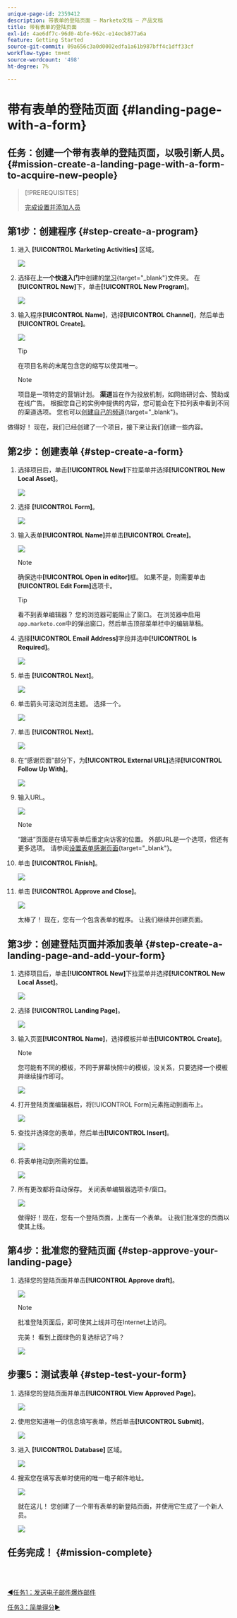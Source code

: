 ```yaml
---
unique-page-id: 2359412
description: 带表单的登陆页面 — Marketo文档 — 产品文档
title: 带有表单的登陆页面
exl-id: 4ae6df7c-96d0-4bfe-962c-e14ecb877a6a
feature: Getting Started
source-git-commit: 09a656c3a0d0002edfa1a61b987bff4c1dff33cf
workflow-type: tm+mt
source-wordcount: '498'
ht-degree: 7%

---
```


# 带有表单的登陆页面 {#landing-page-with-a-form}

## 任务：创建一个带有表单的登陆页面，以吸引新人员。 {#mission-create-a-landing-page-with-a-form-to-acquire-new-people}

>[!PREREQUISITES]
>
>[完成设置并添加人员](/help/marketo/getting-started/quick-wins/get-set-up-and-add-a-person.md)

## 第1步：创建程序 {#step-create-a-program}

1. 进入 **[!UICONTROL Marketing Activities]** 区域。

   ![](assets/landing-page-with-a-form-1.png)

1. 选择在&#x200B;**上一个快速入门**&#x200B;中创建的[学习](/help/marketo/getting-started/quick-wins/send-an-email.md){target="_blank"}文件夹。 在&#x200B;**[!UICONTROL New]**&#x200B;下，单击&#x200B;**[!UICONTROL New Program]**。

   ![](assets/landing-page-with-a-form-2.png)

1. 输入程序&#x200B;**[!UICONTROL Name]**，选择&#x200B;**[!UICONTROL Channel]**，然后单击&#x200B;**[!UICONTROL Create]**。

   ![](assets/landing-page-with-a-form-3.png)

   >[!TIP]
   >
   >在项目名称的末尾包含您的缩写以使其唯一。

   >[!NOTE]
   >
   >项目是一项特定的营销计划。 **渠道**&#x200B;旨在作为投放机制，如网络研讨会、赞助或在线广告。 根据您自己的实例中提供的内容，您可能会在下拉列表中看到不同的渠道选项。 您也可以[创建自己的频道](/help/marketo/product-docs/administration/tags/create-a-program-channel.md){target="_blank"}。

做得好！ 现在，我们已经创建了一个项目，接下来让我们创建一些内容。

## 第2步：创建表单 {#step-create-a-form}

1. 选择项目后，单击&#x200B;**[!UICONTROL New]**&#x200B;下拉菜单并选择&#x200B;**[!UICONTROL New Local Asset]**。

   ![](assets/landing-page-with-a-form-4.png)

1. 选择 **[!UICONTROL Form]**。

   ![](assets/landing-page-with-a-form-5.png)

1. 输入表单&#x200B;**[!UICONTROL Name]**&#x200B;并单击&#x200B;**[!UICONTROL Create]**。

   ![](assets/landing-page-with-a-form-6.png)

   >[!NOTE]
   >
   >确保选中&#x200B;**[!UICONTROL Open in editor]**&#x200B;框。 如果不是，则需要单击&#x200B;**[!UICONTROL Edit Form]**&#x200B;选项卡。

   >[!TIP]
   >
   >看不到表单编辑器？ 您的浏览器可能阻止了窗口。 在浏览器中启用`app.marketo.com`中的弹出窗口，然后单击顶部菜单栏中的编辑草稿。

1. 选择&#x200B;**[!UICONTROL Email Address]**&#x200B;字段并选中&#x200B;**[!UICONTROL Is Required]**。

   ![](assets/landing-page-with-a-form-7.png)

1. 单击 **[!UICONTROL Next]**。

   ![](assets/landing-page-with-a-form-8.png)

1. 单击箭头可滚动浏览主题。 选择一个。

   ![](assets/landing-page-with-a-form-9.png)

1. 单击 **[!UICONTROL Next]**。

   ![](assets/landing-page-with-a-form-10.png)

1. 在“感谢页面”部分下，为&#x200B;**[!UICONTROL External URL]**&#x200B;选择&#x200B;**[!UICONTROL Follow Up With]**。

   ![](assets/landing-page-with-a-form-11.png)

1. 输入URL。

   ![](assets/landing-page-with-a-form-12.png)

   >[!NOTE]
   >
   >“跟进”页面是在填写表单后重定向访客的位置。 外部URL是一个选项，但还有更多选项。 请参阅[设置表单感谢页面](/help/marketo/product-docs/demand-generation/forms/creating-a-form/set-a-form-thank-you-page.md){target="_blank"}。

1. 单击 **[!UICONTROL Finish]**。

   ![](assets/landing-page-with-a-form-13.png)

1. 单击 **[!UICONTROL Approve and Close]**。

   ![](assets/landing-page-with-a-form-14.png)

   太棒了！ 现在，您有一个包含表单的程序。 让我们继续并创建页面。

## 第3步：创建登陆页面并添加表单 {#step-create-a-landing-page-and-add-your-form}

1. 选择项目后，单击&#x200B;**[!UICONTROL New]**&#x200B;下拉菜单并选择&#x200B;**[!UICONTROL New Local Asset]**。

   ![](assets/landing-page-with-a-form-15.png)

1. 选择 **[!UICONTROL Landing Page]**。

   ![](assets/landing-page-with-a-form-16.png)

1. 输入页面&#x200B;**[!UICONTROL Name]**，选择模板并单击&#x200B;**[!UICONTROL Create]**。

   >[!NOTE]
   >
   >您可能有不同的模板，不同于屏幕快照中的模板，没关系，只要选择一个模板并继续操作即可。

   ![](assets/landing-page-with-a-form-17.png)

1. 打开登陆页面编辑器后，将[!UICONTROL Form]元素拖动到画布上。

   ![](assets/landing-page-with-a-form-18.png)

1. 查找并选择您的表单，然后单击&#x200B;**[!UICONTROL Insert]**。

   ![](assets/landing-page-with-a-form-19.png)

1. 将表单拖动到所需的位置。

   ![](assets/landing-page-with-a-form-20.png)

1. 所有更改都将自动保存。 关闭表单编辑器选项卡/窗口。

   ![](assets/landing-page-with-a-form-21.png)

   做得好！现在，您有一个登陆页面，上面有一个表单。 让我们批准您的页面以使其上线。

## 第4步：批准您的登陆页面 {#step-approve-your-landing-page}

1. 选择您的登陆页面并单击&#x200B;**[!UICONTROL Approve draft]**。

   ![](assets/landing-page-with-a-form-22.png)

   >[!NOTE]
   >
   >批准登陆页面后，即可使其上线并可在Internet上访问。

   完美！ 看到上面绿色的复选标记了吗？

   ![](assets/landing-page-with-a-form-23.png)

## 步骤5：测试表单 {#step-test-your-form}

1. 选择您的登陆页面并单击&#x200B;**[!UICONTROL View Approved Page]**。

   ![](assets/landing-page-with-a-form-24.png)

1. 使用您知道唯一的信息填写表单，然后单击&#x200B;**[!UICONTROL Submit]**。

   ![](assets/landing-page-with-a-form-25.png)

1. 进入 **[!UICONTROL Database]** 区域。

   ![](assets/landing-page-with-a-form-26.png)

1. 搜索您在填写表单时使用的唯一电子邮件地址。

   ![](assets/landing-page-with-a-form-27.png)

   就在这儿！ 您创建了一个带有表单的新登陆页面，并使用它生成了一个新人员。

   ![](assets/landing-page-with-a-form-28.png)

## 任务完成！ {#mission-complete}

<br> 

[◄任务1：发送电子邮件爆炸邮件](/help/marketo/getting-started/quick-wins/send-an-email.md)

[任务3：简单得分►](/help/marketo/getting-started/quick-wins/simple-scoring.md)
